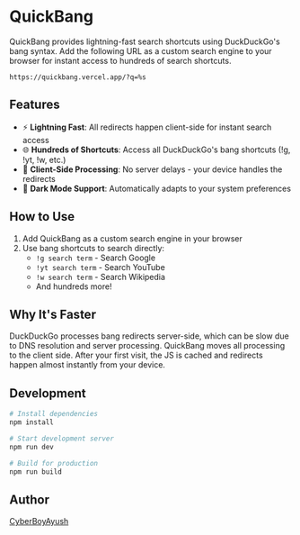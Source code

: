 # QuickBang

QuickBang provides lightning-fast search shortcuts using DuckDuckGo's bang syntax. Add the following URL as a custom search engine to your browser for instant access to hundreds of search shortcuts.

```
https://quickbang.vercel.app/?q=%s
```

## Features

- ⚡ **Lightning Fast**: All redirects happen client-side for instant search access
- 🌐 **Hundreds of Shortcuts**: Access all DuckDuckGo's bang shortcuts (!g, !yt, !w, etc.)
- 🔄 **Client-Side Processing**: No server delays - your device handles the redirects
- 🌙 **Dark Mode Support**: Automatically adapts to your system preferences

## How to Use

1. Add QuickBang as a custom search engine in your browser
2. Use bang shortcuts to search directly:
   - `!g search term` - Search Google
   - `!yt search term` - Search YouTube
   - `!w search term` - Search Wikipedia
   - And hundreds more!

## Why It's Faster

DuckDuckGo processes bang redirects server-side, which can be slow due to DNS resolution and server processing. QuickBang moves all processing to the client side. After your first visit, the JS is cached and redirects happen almost instantly from your device.

## Development

```bash
# Install dependencies
npm install

# Start development server
npm run dev

# Build for production
npm run build
```

## Author

[CyberBoyAyush](https://github.com/cyberboyayush)
